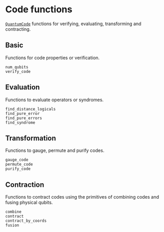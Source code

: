 # Code functions

[`QuantumCode`](@ref) functions for verifying, evaluating, transforming and contracting.

## Basic

Functions for code properties or verification.

```@docs
num_qubits
verify_code
```

## Evaluation

Functions to evaluate operators or syndromes.

```@docs
find_distance_logicals
find_pure_error
find_pure_errors
find_syndrome
```

## Transformation

Functions to gauge, permute and purify codes.

```@docs
gauge_code
permute_code
purify_code
```

## Contraction

Functions to contract codes using the primitives of combining codes and fusing physical
qubits.

```@docs
combine
contract
contract_by_coords
fusion
```